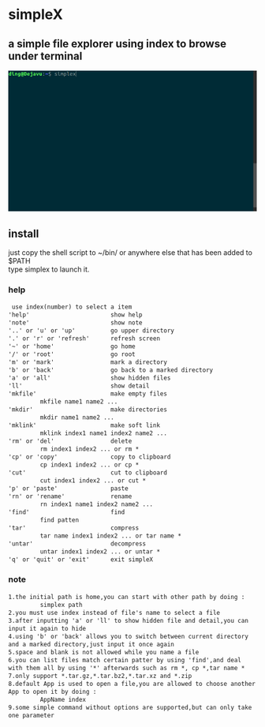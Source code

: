 # simpleX
## **a simple file explorer using index to browse under terminal**
![](https://github.com/b2ns/simpleX/blob/master/demo.gif)
## install
just copy the shell script to ~/bin/ or anywhere else that has been added to $PATH<br>
type simplex to launch it.
### help
     use index(number) to select a item
    'help'                       show help  
    'note'                       show note
    '..' or 'u' or 'up'          go upper directory
    '.' or 'r' or 'refresh'      refresh screen
    '~' or 'home'                go home
    '/' or 'root'                go root
    'm' or 'mark'                mark a directory
    'b' or 'back'                go back to a marked directory
    'a' or 'all'                 show hidden files
    'll'                         show detail  
    'mkfile'                     make empty files
             mkfile name1 name2 ...  
    'mkdir'                      make directories
             mkdir name1 name2 ...
    'mklink'                     make soft link
             mklink index1 name1 index2 name2 ...
    'rm' or 'del'                delete
             rm index1 index2 ... or rm * 
    'cp' or 'copy'               copy to clipboard
             cp index1 index2 ... or cp * 
    'cut'                        cut to clipboard
             cut index1 index2 ... or cut * 
    'p' or 'paste'               paste
    'rn' or 'rename'             rename
             rn index1 name1 index2 name2 ...
    'find'                       find
             find patten
    'tar'                        compress
             tar name index1 index2 ... or tar name * 
    'untar'                      decompress
             untar index1 index2 ... or untar * 
    'q' or 'quit' or 'exit'      exit simpleX
    
### note
    1.the initial path is home,you can start with other path by doing :
             simplex path
    2.you must use index instead of file's name to select a file
    3.after inputting 'a' or 'll' to show hidden file and detail,you can input it again to hide
    4.using 'b' or 'back' allows you to switch between current directory and a marked directory,just input it once again
    5.space and blank is not allowed while you name a file   
    6.you can list files match certain patter by using 'find',and deal with them all by using '*' afterwards such as rm *, cp *,tar name *
    7.only support *.tar.gz,*.tar.bz2,*.tar.xz and *.zip
    8.default App is used to open a file,you are allowed to choose another App to open it by doing :
             AppName index
    9.some simple command without options are supported,but can only take one parameter
    

